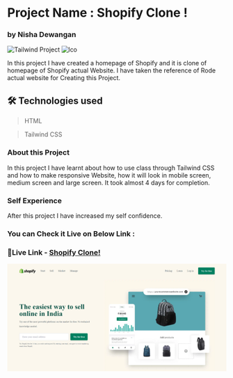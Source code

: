 # Project Name : **Shopify Clone !**

### by Nisha Dewangan

![Tailwind Project](https://img.shields.io/badge/Tailwind%20-project-green) ![lco](https://img.shields.io/badge/iNeuron-LCO-green)

In this project I have created a homepage of Shopify and it is clone of homepage of Shopify actual Website. I have taken the reference of Rode actual website for Creating this Project.

## 🛠 Technologies used

> HTML

> Tailwind CSS

### About this Project

In this project I have learnt about how to use class through Tailwind CSS and how to make responsive Website, how it will look in mobile screen, medium screen and large screen. It took almost 4 days for completion.

### Self Experience

After this project I have increased my self confidence.

### You can Check it Live on Below Link :

### 🔗Live Link - [Shopify Clone!](https://nisha-shopify-clone.netlify.app/)

![image](./assets/shopify_ss.png)

